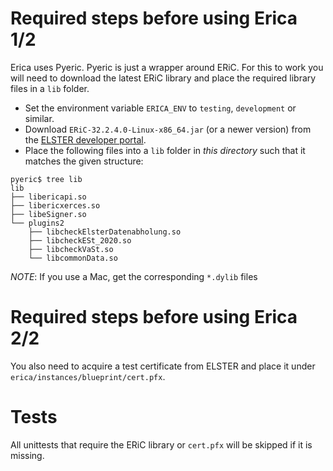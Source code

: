 # Required steps before using Erica 1/2
Erica uses Pyeric. Pyeric is just a wrapper around ERiC. For this to work you will need to download the latest ERiC 
library and place the required library files in a `lib` folder.

 - Set the environment variable `ERICA_ENV` to `testing`, `development` or similar.
 - Download `ERiC-32.2.4.0-Linux-x86_64.jar` (or a newer version) from the [ELSTER developer portal](https://www.elster.de/elsterweb/infoseite/entwickler).
 - Place the following files into a `lib` folder in _this directory_ such that it matches the given structure:

```
pyeric$ tree lib
lib
├── libericapi.so
├── libericxerces.so
├── libeSigner.so
└── plugins2
    ├── libcheckElsterDatenabholung.so
    ├── libcheckESt_2020.so
    ├── libcheckVaSt.so
    └── libcommonData.so
````

_NOTE_: If you use a Mac, get the corresponding `*.dylib` files

# Required steps before using Erica 2/2

You also need to acquire a test certificate from ELSTER and place it under `erica/instances/blueprint/cert.pfx`.


# Tests

All unittests that require the ERiC library or `cert.pfx` will be skipped if it is missing.
